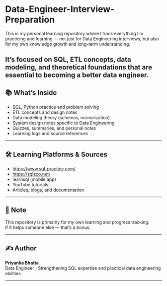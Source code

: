 # Data-Engineer-Interview-Preparation

This is my personal learning repository where I track everything I’m practicing and learning — not just for Data Engineering interviews, but also for my own knowledge growth and long-term understanding.

It’s focused on SQL, ETL concepts, data modeling, and theoretical foundations that are essential to becoming a better data engineer.
---

## 📚 What’s Inside

- SQL, Python practice and problem solving
- ETL concepts and design notes
- Data modeling theory (schemas, normalization)
- System design notes specific to Data Engineering
- Quizzes, summaries, and personal notes
- Learning logs and source references

---

## 🛠 Learning Platforms & Sources

- https://www.sql-practice.com/
- https://sqlzoo.net/
- learnsql (mobile app)
- YouTube tutorials
- Articles, blogs, and documentation

---

## 📌 Note

This repository is primarily for my own learning and progress tracking.  
If it helps someone else — that’s a bonus.

---

## ✍️ Author

**Priyanka Bhatta**  
Data Engineer |  Strengthening SQL expertise and practical data engineering abilities

---


